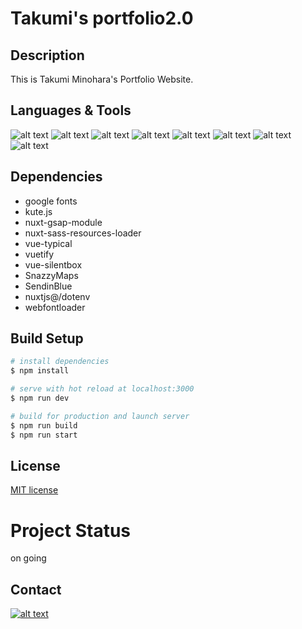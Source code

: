 Takumi's portfolio2.0
======

## Description
  This is Takumi Minohara's Portfolio Website.

## Languages & Tools
![alt text](https://img.shields.io/badge/-Nuxt.js-00C58E.svg?logo=nuxt.js&style=popout "nuxt")
![alt text](https://img.shields.io/badge/-Webstorm-00CDD7.svg?logo=webstorm&style=popout "nuxt")
![alt text](https://img.shields.io/badge/-Sass-eb86d3.svg?logo=sass&style=popout "nuxt")
![alt text](https://img.shields.io/badge/-Git-F05032.svg?logo=git&style=popout "nuxt")
![alt text](https://img.shields.io/badge/-Css3-1572B6.svg?logo=css3&style=popout "nuxt")
![alt text](https://img.shields.io/badge/-Photoshop-00C8FF.svg?logo=adobe-photoshop&style=popout "nuxt")
![alt text](https://img.shields.io/badge/-Javascript-ffe44a.svg?logo=javascript&style=popout "nuxt")
![alt text](https://img.shields.io/badge/-Eslint-4B32C3.svg?logo=eslint&style=popout "nuxt")

## Dependencies
* google fonts
* kute.js
* nuxt-gsap-module
* nuxt-sass-resources-loader
* vue-typical
* vuetify
* vue-silentbox
* SnazzyMaps
* SendinBlue
* nuxtjs@/dotenv
* webfontloader

## Build Setup
```bash
# install dependencies
$ npm install

# serve with hot reload at localhost:3000
$ npm run dev

# build for production and launch server
$ npm run build
$ npm run start
```

## License
[MIT license](/LICENSE.txt)


# Project Status
on going

## Contact
[![alt text](https://img.shields.io/badge/-Linkedin-0077B5.svg?logo=linkedin&style=social "nuxt")](https://www.linkedin.com/in/takumiminohara/)
